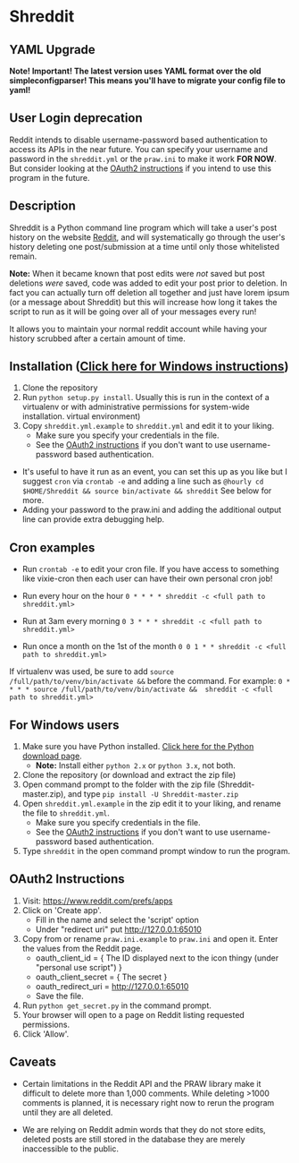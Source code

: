 Shreddit
========

YAML Upgrade
------------

**Note! Important! The latest version uses YAML format over the old
simpleconfigparser! This means you'll have to migrate your config file to
yaml!**

User Login deprecation
----------------------

Reddit intends to disable username-password based authentication to access its
APIs in the near future. You can specify your username and password in the
`shreddit.yml` or the `praw.ini` to make it work **FOR NOW**. But consider
looking at the [OAuth2 instructions](#oauth2-instructions) if you intend to use
this program in the future.

Description
-----------

Shreddit is a Python command line program which will take a user's post history
on the website [Reddit](http://reddit.com), and will systematically go through
the user's history deleting one post/submission at a time until only those
whitelisted remain.

**Note:** When it became known that post edits were *not* saved but post
deletions *were* saved, code was added to edit your post prior to deletion. In
fact you can actually turn off deletion all together and just have lorem ipsum
(or a message about Shreddit) but this will increase how long it takes the
script to run as it will be going over all of your messages every run!

It allows you to maintain your normal reddit account while having your history
scrubbed after a certain amount of time.

Installation ([Click here for Windows instructions](#for-windows-users))
------------------------------------------------------------------------
1. Clone the repository
2. Run `python setup.py install`. Usually this is run in the context of a
   virtualenv or with administrative permissions for system-wide installation.
   virtual environment)
3. Copy `shreddit.yml.example` to `shreddit.yml` and edit it to your liking.
	- Make sure you specify your credentials in the file.
	- See the [OAuth2 instructions](#oauth2-instructions) if you don't want to
      use username-password based authentication.

- It's useful to have it run as an event, you can set this up as you like but I
  suggest `cron` via `crontab -e` and adding a line such as 
  `@hourly cd $HOME/Shreddit && source bin/activate && shreddit` See below for
  more.
- Adding your password to the praw.ini and adding the additional output line
  can provide extra debugging help.

Cron examples
-------------

- Run `crontab -e` to edit your cron file. If you have access to something like
  vixie-cron then each user can have their own personal cron job!

- Run every hour on the hour
	`0 * * * * shreddit -c <full path to shreddit.yml>`

- Run at 3am every morning
	`0 3 * * * shreddit -c <full path to shreddit.yml>`

- Run once a month on the 1st of the month
	`0 0 1 * * shreddit -c <full path to shreddit.yml>`

If virtualenv was used, be sure to add 
`source /full/path/to/venv/bin/activate &&`
before the command. For example:
`0 * * * * source /full/path/to/venv/bin/activate && 
shreddit -c <full path to shreddit.yml>`

For Windows users
-----------------

1. Make sure you have Python installed. 
   [Click here for the Python download page](https://www.python.org/downloads/).
	- **Note:** Install either `python 2.x` or `python 3.x`, not both.
2. Clone the repository (or download and extract the zip file)
3. Open command prompt to the folder with the zip file (Shreddit-master.zip), 
   and type `pip install -U Shreddit-master.zip`
4. Open `shreddit.yml.example` in the zip edit it to your liking, and rename the
   file to `shreddit.yml`.
	- Make sure you specify credentials in the file.
	- See the [OAuth2 instructions](#oauth2-instructions) if you don't want to
      use username-password based authentication.
5. Type `shreddit` in the open command prompt window to run the program.

OAuth2 Instructions
-------------------

1. Visit: https://www.reddit.com/prefs/apps
2. Click on 'Create app'. 
	- Fill in the name and select the 'script' option
	- Under "redirect uri" put http://127.0.0.1:65010
3. Copy from or rename `praw.ini.example` to `praw.ini` and open it. Enter the
   values from the Reddit page.
	- oauth\_client\_id = { The ID displayed next to the icon thingy (under
      "personal use script") }
	- oauth\_client\_secret = { The secret }
	- oauth\_redirect\_uri = http://127.0.0.1:65010
	- Save the file.
4. Run `python get_secret.py` in the command prompt.
5. Your browser will open to a page on Reddit listing requested permissions.
6. Click 'Allow'.


Caveats
-------

- Certain limitations in the Reddit API and the PRAW library make it difficult
  to delete more than 1,000 comments. While deleting >1000 comments is planned,
  it is necessary right now to rerun the program until they are all deleted.

- We are relying on Reddit admin words that they do not store edits, deleted
  posts are still stored in the database they are merely inaccessible to the
  public.
